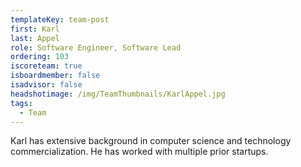 ```yaml
---
templateKey: team-post
first: Karl
last: Appel
role: Software Engineer, Software Lead
ordering: 103
iscoreteam: true
isboardmember: false
isadvisor: false
headshotimage: /img/TeamThumbnails/KarlAppel.jpg
tags:
  - Team
---
```


Karl has extensive background in computer science and technology commercialization. He has worked with multiple prior startups.